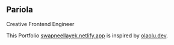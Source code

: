 ## Pariola

Creative Frontend Engineer

This Portfolio [swapneellayek.netlify.app](https://swapneellayek.netlify.app) is inspired by [olaolu.dev](https://olaolu.dev).
